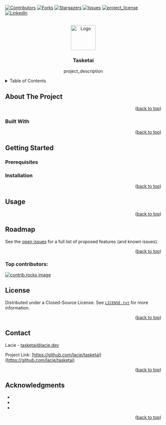 <!-- Improved compatibility of back to top link: See: https://github.com/othneildrew/Best-README-Template/pull/73 -->
<a id="readme-top"></a>
<!--
*** Thanks for checking out the Best-README-Template. If you have a suggestion
*** that would make this better, please fork the repo and create a pull request
*** or simply open an issue with the tag "enhancement".
*** Don't forget to give the project a star!
*** Thanks again! Now go create something AMAZING! :D
-->



<!-- PROJECT SHIELDS -->
<!--
*** I'm using markdown "reference style" links for readability.
*** Reference links are enclosed in brackets [ ] instead of parentheses ( ).
*** See the bottom of this document for the declaration of the reference variables
*** for contributors-url, forks-url, etc. This is an optional, concise syntax you may use.
*** https://www.markdownguide.org/basic-syntax/#reference-style-links
-->
[![Contributors][contributors-shield]][contributors-url]
[![Forks][forks-shield]][forks-url]
[![Stargazers][stars-shield]][stars-url]
[![Issues][issues-shield]][issues-url]
[![project_license][license-shield]][license-url]
[![LinkedIn][linkedin-shield]][linkedin-url]



<!-- PROJECT LOGO -->
<br />
<div align="center">
  <a href="https://github.com/lacie/tasketai">
    <img src="images/logo.png" alt="Logo" width="80" height="80">
  </a>

<h3 align="center">Tasketai</h3>

  <p align="center">
    project_description
    <br />
<!-- 
    <a href="https://github.com/lacie/tasketai"><strong>Explore the docs »</strong></a>
    <br />
    <br />
   <a href="https://github.com/lacie/tasketai">View Demo</a>
    &middot;
    <a href="https://github.com/lacie/tasketai/issues/new?labels=bug&template=bug-report---.md">Report Bug</a>
    &middot;
    <a href="https://github.com/lacie/tasketai/issues/new?labels=enhancement&template=feature-request---.md">Request Feature</a>
-->
  </p>
</div>



<!-- TABLE OF CONTENTS -->
<details>
  <summary>Table of Contents</summary>
  <ol>
    <li>
      <a href="#about-the-project">About The Project</a>
      <ul>
        <li><a href="#built-with">Built With</a></li>
      </ul>
    </li>
    <li>
      <a href="#getting-started">Getting Started</a>
      <ul>
        <li><a href="#prerequisites">Prerequisites</a></li>
        <li><a href="#installation">Installation</a></li>
      </ul>
    </li>
    <li><a href="#usage">Usage</a></li>
    <li><a href="#roadmap">Roadmap</a></li>
    <li><a href="#license">License</a></li>
    <li><a href="#contact">Contact</a></li>
    <li><a href="#acknowledgments">Acknowledgments</a></li>
  </ol>
</details>



<!-- ABOUT THE PROJECT -->
## About The Project

[//]: # ([![Product Name Screen Shot][product-screenshot]]&#40;https://example.com&#41;)

[//]: # (Here's a blank template to get started.)

<p align="right">(<a href="#readme-top">back to top</a>)</p>



### Built With

[//]: # (* [![Next][Next.js]][Next-url])
[//]: # (* [![React][React.js]][React-url])
[//]: # (* [![Vue][Vue.js]][Vue-url])
[//]: # (* [![Angular][Angular.io]][Angular-url])
[//]: # (* [![Svelte][Svelte.dev]][Svelte-url])
[//]: # (* [![Laravel][Laravel.com]][Laravel-url])
[//]: # (* [![Bootstrap][Bootstrap.com]][Bootstrap-url])
[//]: # (* [![JQuery][JQuery.com]][JQuery-url])

<p align="right">(<a href="#readme-top">back to top</a>)</p>



<!-- GETTING STARTED -->
## Getting Started

[//]: # (This is an example of how you may give instructions on setting up your project locally.)
[//]: # (To get a local copy up and running follow these simple example steps.)

### Prerequisites

[//]: # (This is an example of how to list things you need to use the software and how to install them.)
[//]: # (* npm)
[//]: # (  ```sh)
[//]: # (  npm install npm@latest -g)
[//]: # (  ```)

### Installation

[//]: # (1. Get a free API Key at [https://example.com]&#40;https://example.com&#41;)
[//]: # (2. Clone the repo)
[//]: # (   ```sh)
[//]: # (   git clone https://github.com/lacie/tasketai.git)
[//]: # (   ```)
[//]: # (3. Install NPM packages)
[//]: # (   ```sh)
[//]: # (   npm install)
[//]: # (   ```)
[//]: # (4. Enter your API in `config.js`)
[//]: # (   ```js)
[//]: # (   const API_KEY = 'ENTER YOUR API';)
[//]: # (   ```)
[//]: # (5. Change git remote url to avoid accidental pushes to base project)
[//]: # (   ```sh)
[//]: # (   git remote set-url origin lacie/tasketai)
[//]: # (   git remote -v # confirm the changes)
[//]: # (   ```)

<p align="right">(<a href="#readme-top">back to top</a>)</p>



<!-- USAGE EXAMPLES -->
## Usage

[//]: # (Use this space to show useful examples of how a project can be used. Additional screenshots, code examples and demos work well in this space. You may also link to more resources.)

[//]: # (_For more examples, please refer to the [Documentation]&#40;https://example.com&#41;_.)

<p align="right">(<a href="#readme-top">back to top</a>)</p>



<!-- ROADMAP -->
## Roadmap

[//]: # (- [ ] Feature 1)
[//]: # (- [ ] Feature 2)
[//]: # (- [ ] Feature 3)
[//]: # (    - [ ] Nested Feature)

See the [open issues](https://github.com/lacie/tasketai/issues) for a full list of proposed features (and known issues).

<p align="right">(<a href="#readme-top">back to top</a>)</p>



### Top contributors:

<a href="https://github.com/lacie/tasketai/graphs/contributors">
  <img src="https://contrib.rocks/image?repo=lacie/tasketai" alt="contrib.rocks image" />
</a>



<!-- LICENSE -->
## License

Distributed under a Closed-Source License. See [`LICENSE.txt`](LICENSE.txt) for more information.

<p align="right">(<a href="#readme-top">back to top</a>)</p>



<!-- CONTACT -->
## Contact

Lacie - tasketai@lacie.dev

Project Link: [https://github.com/lacie/tasketai](https://github.com/lacie/tasketai)

<p align="right">(<a href="#readme-top">back to top</a>)</p>



<!-- ACKNOWLEDGMENTS -->
## Acknowledgments

* []()
* []()
* []()

<p align="right">(<a href="#readme-top">back to top</a>)</p>



<!-- MARKDOWN LINKS & IMAGES -->
<!-- https://www.markdownguide.org/basic-syntax/#reference-style-links -->
[contributors-shield]: https://img.shields.io/github/contributors/lacie/tasketai.svg?style=for-the-badge
[contributors-url]: https://github.com/lacie/tasketai/graphs/contributors
[forks-shield]: https://img.shields.io/github/forks/lacie/tasketai.svg?style=for-the-badge
[forks-url]: https://github.com/lacie/tasketai/network/members
[stars-shield]: https://img.shields.io/github/stars/lacie/tasketai.svg?style=for-the-badge
[stars-url]: https://github.com/lacie/tasketai/stargazers
[issues-shield]: https://img.shields.io/github/issues/lacie/tasketai.svg?style=for-the-badge
[issues-url]: https://github.com/lacie/tasketai/issues
[license-shield]: https://img.shields.io/github/license/lacie/tasketai.svg?style=for-the-badge
[license-url]: https://github.com/lacie/tasketai/blob/master/LICENSE.txt
[linkedin-shield]: https://img.shields.io/badge/-LinkedIn-black.svg?style=for-the-badge&logo=linkedin&colorB=555
[linkedin-url]: https://linkedin.com/in/Lacie
[product-screenshot]: images/screenshot.png
[Next.js]: https://img.shields.io/badge/next.js-000000?style=for-the-badge&logo=nextdotjs&logoColor=white
[Next-url]: https://nextjs.org/
[React.js]: https://img.shields.io/badge/React-20232A?style=for-the-badge&logo=react&logoColor=61DAFB
[React-url]: https://reactjs.org/
[Vue.js]: https://img.shields.io/badge/Vue.js-35495E?style=for-the-badge&logo=vuedotjs&logoColor=4FC08D
[Vue-url]: https://vuejs.org/
[Angular.io]: https://img.shields.io/badge/Angular-DD0031?style=for-the-badge&logo=angular&logoColor=white
[Angular-url]: https://angular.io/
[Svelte.dev]: https://img.shields.io/badge/Svelte-4A4A55?style=for-the-badge&logo=svelte&logoColor=FF3E00
[Svelte-url]: https://svelte.dev/
[Laravel.com]: https://img.shields.io/badge/Laravel-FF2D20?style=for-the-badge&logo=laravel&logoColor=white
[Laravel-url]: https://laravel.com
[Bootstrap.com]: https://img.shields.io/badge/Bootstrap-563D7C?style=for-the-badge&logo=bootstrap&logoColor=white
[Bootstrap-url]: https://getbootstrap.com
[JQuery.com]: https://img.shields.io/badge/jQuery-0769AD?style=for-the-badge&logo=jquery&logoColor=white
[JQuery-url]: https://jquery.com 
